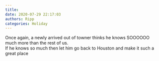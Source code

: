 ```yaml
---
title: 
date: 2020-07-29 22:17:03
authors: Ripp
categories: Holiday
---
```


 Once again, a newly arrived out of towner thinks he knows SOOOOOO much more than the rest of us.    
If he knows so much then let him go back to Houston and make it such a great place